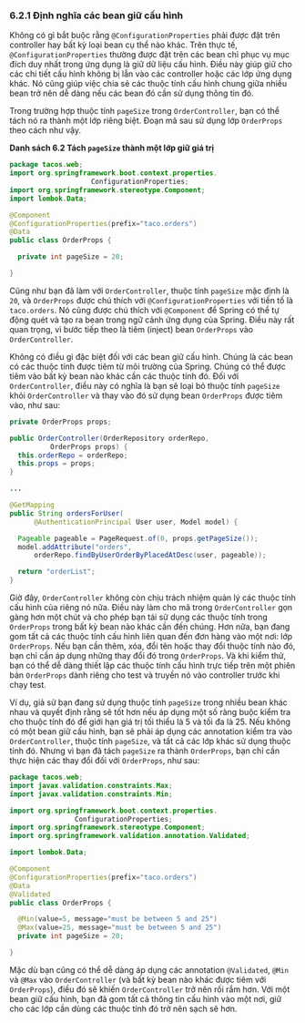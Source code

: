### 6.2.1 Định nghĩa các bean giữ cấu hình

Không có gì bắt buộc rằng `@ConfigurationProperties` phải được đặt trên controller hay bất kỳ loại bean cụ thể nào khác. Trên thực tế, `@ConfigurationProperties` thường được đặt trên các bean chỉ phục vụ mục đích duy nhất trong ứng dụng là giữ dữ liệu cấu hình. Điều này giúp giữ cho các chi tiết cấu hình không bị lẫn vào các controller hoặc các lớp ứng dụng khác. Nó cũng giúp việc chia sẻ các thuộc tính cấu hình chung giữa nhiều bean trở nên dễ dàng nếu các bean đó cần sử dụng thông tin đó.

Trong trường hợp thuộc tính `pageSize` trong `OrderController`, bạn có thể tách nó ra thành một lớp riêng biệt. Đoạn mã sau sử dụng lớp `OrderProps` theo cách như vậy.

**Danh sách 6.2 Tách `pageSize` thành một lớp giữ giá trị**

```java
package tacos.web;
import org.springframework.boot.context.properties.
                    ConfigurationProperties;
import org.springframework.stereotype.Component;
import lombok.Data;

@Component
@ConfigurationProperties(prefix="taco.orders")
@Data
public class OrderProps {

  private int pageSize = 20;

}
```

Cũng như bạn đã làm với `OrderController`, thuộc tính `pageSize` mặc định là `20`, và `OrderProps` được chú thích với `@ConfigurationProperties` với tiền tố là `taco.orders`. Nó cũng được chú thích với `@Component` để Spring có thể tự động quét và tạo ra bean trong ngữ cảnh ứng dụng của Spring. Điều này rất quan trọng, vì bước tiếp theo là tiêm (inject) bean `OrderProps` vào `OrderController`.

Không có điều gì đặc biệt đối với các bean giữ cấu hình. Chúng là các bean có các thuộc tính được tiêm từ môi trường của Spring. Chúng có thể được tiêm vào bất kỳ bean nào khác cần các thuộc tính đó. Đối với `OrderController`, điều này có nghĩa là bạn sẽ loại bỏ thuộc tính `pageSize` khỏi `OrderController` và thay vào đó sử dụng bean `OrderProps` được tiêm vào, như sau:

```java
private OrderProps props;

public OrderController(OrderRepository orderRepo,
          OrderProps props) {
  this.orderRepo = orderRepo;
  this.props = props;
}

...

@GetMapping
public String ordersForUser(
      @AuthenticationPrincipal User user, Model model) {

  Pageable pageable = PageRequest.of(0, props.getPageSize());
  model.addAttribute("orders",
      orderRepo.findByUserOrderByPlacedAtDesc(user, pageable));

  return "orderList";
}
```

Giờ đây, `OrderController` không còn chịu trách nhiệm quản lý các thuộc tính cấu hình của riêng nó nữa. Điều này làm cho mã trong `OrderController` gọn gàng hơn một chút và cho phép bạn tái sử dụng các thuộc tính trong `OrderProps` trong bất kỳ bean nào khác cần đến chúng. Hơn nữa, bạn đang gom tất cả các thuộc tính cấu hình liên quan đến đơn hàng vào một nơi: lớp `OrderProps`. Nếu bạn cần thêm, xóa, đổi tên hoặc thay đổi thuộc tính nào đó, bạn chỉ cần áp dụng những thay đổi đó trong `OrderProps`. Và khi kiểm thử, bạn có thể dễ dàng thiết lập các thuộc tính cấu hình trực tiếp trên một phiên bản `OrderProps` dành riêng cho test và truyền nó vào controller trước khi chạy test.

Ví dụ, giả sử bạn đang sử dụng thuộc tính `pageSize` trong nhiều bean khác nhau và quyết định rằng sẽ tốt hơn nếu áp dụng một số ràng buộc kiểm tra cho thuộc tính đó để giới hạn giá trị tối thiểu là 5 và tối đa là 25. Nếu không có một bean giữ cấu hình, bạn sẽ phải áp dụng các annotation kiểm tra vào `OrderController`, thuộc tính `pageSize`, và tất cả các lớp khác sử dụng thuộc tính đó. Nhưng vì bạn đã tách `pageSize` ra thành `OrderProps`, bạn chỉ cần thực hiện các thay đổi đối với `OrderProps`, như sau:

```java
package tacos.web;
import javax.validation.constraints.Max;
import javax.validation.constraints.Min;

import org.springframework.boot.context.properties.
                ConfigurationProperties;
import org.springframework.stereotype.Component;
import org.springframework.validation.annotation.Validated;

import lombok.Data;

@Component
@ConfigurationProperties(prefix="taco.orders")
@Data
@Validated
public class OrderProps {

  @Min(value=5, message="must be between 5 and 25")
  @Max(value=25, message="must be between 5 and 25")
  private int pageSize = 20;

}
```

Mặc dù bạn cũng có thể dễ dàng áp dụng các annotation `@Validated`, `@Min` và `@Max` vào `OrderController` (và bất kỳ bean nào khác được tiêm với `OrderProps`), điều đó sẽ khiến `OrderController` trở nên rối rắm hơn. Với một bean giữ cấu hình, bạn đã gom tất cả thông tin cấu hình vào một nơi, giữ cho các lớp cần dùng các thuộc tính đó trở nên sạch sẽ hơn.
